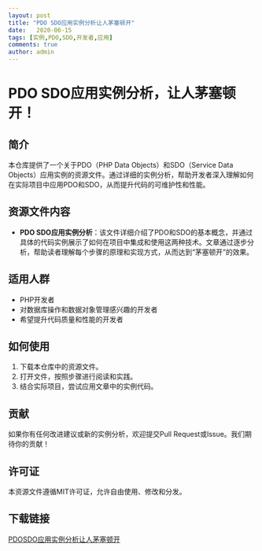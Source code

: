 ```yaml
---
layout: post
title: "PDO SDO应用实例分析让人茅塞顿开"
date:   2020-06-15
tags: [实例,PDO,SDO,开发者,应用]
comments: true
author: admin
---
```

# PDO SDO应用实例分析，让人茅塞顿开！

## 简介

本仓库提供了一个关于PDO（PHP Data Objects）和SDO（Service Data Objects）应用实例的资源文件。通过详细的实例分析，帮助开发者深入理解如何在实际项目中应用PDO和SDO，从而提升代码的可维护性和性能。

## 资源文件内容

- **PDO SDO应用实例分析**：该文件详细介绍了PDO和SDO的基本概念，并通过具体的代码实例展示了如何在项目中集成和使用这两种技术。文章通过逐步分析，帮助读者理解每个步骤的原理和实现方式，从而达到“茅塞顿开”的效果。

## 适用人群

- PHP开发者
- 对数据库操作和数据对象管理感兴趣的开发者
- 希望提升代码质量和性能的开发者

## 如何使用

1. 下载本仓库中的资源文件。
2. 打开文件，按照步骤进行阅读和实践。
3. 结合实际项目，尝试应用文章中的实例代码。

## 贡献

如果你有任何改进建议或新的实例分析，欢迎提交Pull Request或Issue。我们期待你的贡献！

## 许可证

本资源文件遵循MIT许可证，允许自由使用、修改和分发。

## 下载链接

[PDOSDO应用实例分析让人茅塞顿开](https://pan.quark.cn/s/b45f7a7cbdb0)